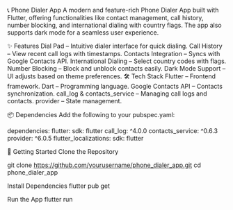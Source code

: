 📞 Phone Dialer App
A modern and feature-rich Phone Dialer App built with Flutter, offering functionalities like contact management, call history, number blocking, and international dialing with country flags. The app also supports dark mode for a seamless user experience.

✨ Features
Dial Pad – Intuitive dialer interface for quick dialing.
Call History – View recent call logs with timestamps.
Contacts Integration – Syncs with Google Contacts API.
International Dialing – Select country codes with flags.
Number Blocking – Block and unblock contacts easily.
Dark Mode Support – UI adjusts based on theme preferences.
🛠️ Tech Stack
Flutter – Frontend framework.
Dart – Programming language.
Google Contacts API – Contacts synchronization.
call_log & contacts_service – Managing call logs and contacts.
provider – State management.

📦 Dependencies
Add the following to your pubspec.yaml:

dependencies:
  flutter:
    sdk: flutter
  call_log: ^4.0.0
  contacts_service: ^0.6.3
  provider: ^6.0.5
  flutter_localizations:
    sdk: flutter


🚀 Getting Started
Clone the Repository

git clone https://github.com/yourusername/phone_dialer_app.git
cd phone_dialer_app

Install Dependencies
flutter pub get

Run the App
flutter run

